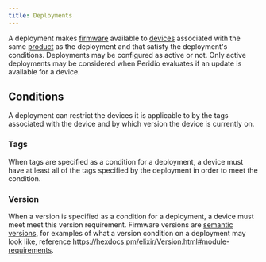 ```yaml
---
title: Deployments
---
```


A deployment makes [firmware](firmwares) available to [devices](devices) associated with the same [product](products) as the deployment and that satisfy the deployment's conditions. Deployments may be configured as active or not. Only active deployments may be considered when Peridio evaluates if an update is available for a device.

## Conditions

A deployment can restrict the devices it is applicable to by the tags associated with the device and by which version the device is currently on.

### Tags

When tags are specified as a condition for a deployment, a device  must have at least all of the tags specified by the deployment in order to meet the condition.

### Version

When a version is specified as a condition for a deployment, a device must meet meet this version requirement. Firmware versions are [semantic versions](https://semver.org/spec/v2.0.0.html), for examples of what a version condition on a deployment may look like, reference https://hexdocs.pm/elixir/Version.html#module-requirements.
